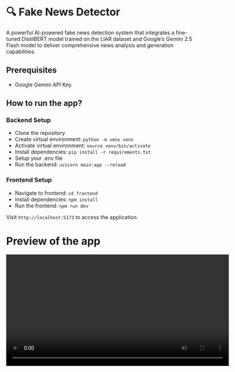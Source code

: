 # 🔍 Fake News Detector

A powerful AI-powered fake news detection system that integrates a fine-tuned DistilBERT model trained on the LIAR dataset and Google’s Gemini 2.5 Flash model to deliver comprehensive news analysis and generation capabilities.
## Prerequisites
- Google Gemini API Key

## How to run the app?

### Backend Setup
- Clone the repository
- Create virtual environment: `python -m venv venv`
- Activate virtual environment: `source venv/bin/activate`
- Install dependencies: `pip install -r requirements.txt`
- Setup your .env file
- Run the backend: `uvicorn main:app --reload`

### Frontend Setup
- Navigate to frontend: `cd frontend`
- Install dependencies: `npm install`
- Run the frontend: `npm run dev`

Visit `http://localhost:5173` to access the application.

# Preview of the app

[<video src="video.mp4" controls width="600"></video>](https://github.com/user-attachments/assets/6689bb81-eda5-437f-ae19-745290f978f5)
